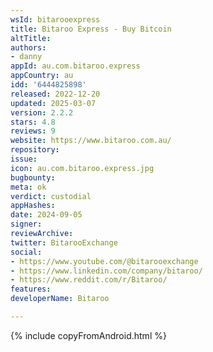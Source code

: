 ```yaml
---
wsId: bitarooexpress
title: Bitaroo Express - Buy Bitcoin
altTitle: 
authors:
- danny
appId: au.com.bitaroo.express
appCountry: au
idd: '6444825898'
released: 2022-12-20
updated: 2025-03-07
version: 2.2.2
stars: 4.8
reviews: 9
website: https://www.bitaroo.com.au/
repository: 
issue: 
icon: au.com.bitaroo.express.jpg
bugbounty: 
meta: ok
verdict: custodial
appHashes: 
date: 2024-09-05
signer: 
reviewArchive: 
twitter: BitarooExchange
social:
- https://www.youtube.com/@bitarooexchange
- https://www.linkedin.com/company/bitaroo/
- https://www.reddit.com/r/Bitaroo/
features: 
developerName: Bitaroo

---
```


{% include copyFromAndroid.html %}